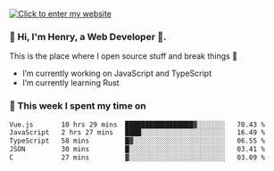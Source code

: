 [![Click to enter my website](https://github.com/zh30/zh30/assets/7930156/bb82b0df-3fb8-4136-8522-734cd2b27f6a)](https://blog.zhanghe.dev) 

### 👋 Hi, I'm Henry, a Web Developer 🚀.

This is the place where I open source stuff and break things :rofl:

- I’m currently working on JavaScript and TypeScript
- I’m currently learning Rust

### 💪 This week I spent my time on

<!--START_SECTION:waka-->

```txt
Vue.js       10 hrs 29 mins  █████████████████▓░░░░░░░   70.43 %
JavaScript   2 hrs 27 mins   ████░░░░░░░░░░░░░░░░░░░░░   16.49 %
TypeScript   58 mins         █▓░░░░░░░░░░░░░░░░░░░░░░░   06.55 %
JSON         30 mins         █░░░░░░░░░░░░░░░░░░░░░░░░   03.41 %
C            27 mins         ▓░░░░░░░░░░░░░░░░░░░░░░░░   03.09 %
```

<!--END_SECTION:waka-->
